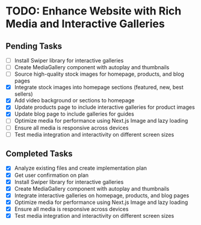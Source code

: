 # TODO: Enhance Website with Rich Media and Interactive Galleries

## Pending Tasks
- [ ] Install Swiper library for interactive galleries
- [ ] Create MediaGallery component with autoplay and thumbnails
- [ ] Source high-quality stock images for homepage, products, and blog pages
- [x] Integrate stock images into homepage sections (featured, new, best sellers)
- [x] Add video background or sections to homepage
- [x] Update products page to include interactive galleries for product images
- [x] Update blog page to include galleries for guides
- [ ] Optimize media for performance using Next.js Image and lazy loading
- [ ] Ensure all media is responsive across devices
- [ ] Test media integration and interactivity on different screen sizes

## Completed Tasks
- [x] Analyze existing files and create implementation plan
- [x] Get user confirmation on plan
- [x] Install Swiper library for interactive galleries
- [x] Create MediaGallery component with autoplay and thumbnails
- [x] Integrate interactive galleries on homepage, products, and blog pages
- [x] Optimize media for performance using Next.js Image and lazy loading
- [x] Ensure all media is responsive across devices
- [x] Test media integration and interactivity on different screen sizes
